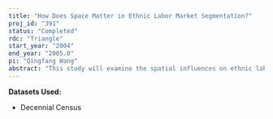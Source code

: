 ```yaml
---
title: "How Does Space Matter in Ethnic Labor Market Segmentation?"
proj_id: "391"
status: "Completed"
rdc: "Triangle"
start_year: "2004"
end_year: "2005.0"
pi: "Qingfang Wang"
abstract: "This study will examine the spatial influences on ethnic labor market segmentation, viz. how the locations of workers’ residences and workplaces influence the emergence of ethnic niche occupations. It argues that human and social capital is built through particular spatial arrangements, and that residential and workplace locations can act to inhibit occupational choices. The study will use the confidential Census data derived from the Decennial Long Form 2000 to conduct a case study of Chinese in the San Francisco CMSA. The study has three objectives: (i) to examine the ethnic segmentation of San Francisco’s labor market and identify Chinese niche sectors; (ii) to identify Chinese residential and workplace concentrations, and examine the social and economic characteristics of these concentrations; and (iii) to evaluate how the geography of home and work influences the emergence of Chinese occupational niches. This project will contribute to the Census Bureau by improving the accuracy and reducing the costs of conducting the census. Three specific contributions can be mentioned. First, by identifying the many Chinese enclaves and examining the unique social and economic characteristics of each, the study will aid the preparation of estimates and characteristics of the Chinese population and minimize the problems of missed and inaccurately represented subpopulations during sampling. Second, this study will help the Census Bureau to design and appropriately target bilingual forms, provide telephone assistance and the telephone self-response options. By identifying and mapping both the residential locations and workplace locations of workers at census tract level, this study can facilitate the success of follow-up surveys and help reduce under/over counts. Finally, this study will help the Census Bureau in the development of a pilot study to over-sample the Asian population for Census 2010. For example, the results can be used to assess whether better estimates are to be gained from oversampling areas with high concentrations of the target (Chinese) population, or by over-sampling across a larger geographic area, albeit with smaller concentrations of the target population. The geographic patterns of Chinese concentrations can be correlated with patterns and rates of mail response to Census questionnaires to assess response rates. These benefits will help further the recommendations made by the Census Advisory Committee on the Asian Populations made as a result of the meeting on May 1, 2002."
---
```


**Datasets Used:**

  - Decennial Census 

